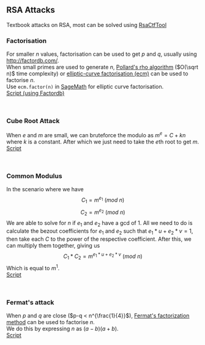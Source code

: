 RSA Attacks
-
Textbook attacks on RSA, most can be solved using [RsaCtfTool](https://github.com/RsaCtfTool/RsaCtfTool)  

### Factorisation
For smaller $n$ values, factorisation can be used to get $p$ and $q$, usually using http://factordb.com/.  
When small primes are used to generate $n$, [Pollard's rho algorithm](https://en.wikipedia.org/wiki/Pollard%27s_rho_algorithm) ($O(\sqrt n)$ time complexity) or [elliptic-curve factorisation (ecm)](https://en.wikipedia.org/wiki/Lenstra_elliptic-curve_factorization) can be used to factorise $n$.  
Use `ecm.factor(n)` in [SageMath](https://doc.sagemath.org/html/en/reference/interfaces/sage/interfaces/ecm.html) for elliptic curve factorisation.  
[Script (using Factordb)](scripts/Factor_n.py)

<br>

### Cube Root Attack
When $e$ and $m$ are small, we can bruteforce the modulo as $m^e = C + kn$ where $k$ is a constant. After which we just need to take the $e$th root to get $m$.  
[Script](scripts/Cube_Root_Attack.py)

<br>

### Common Modulus
In the scenario where we have
$$C_1 = m^{e_1} \text{ } (mod \text{ } n)$$
$$C_2 = m^{e_2} \text{ } (mod \text{ } n)$$
We are able to solve for $n$ if $e_1$ and $e_2$ have a gcd of 1.
All we need to do is calculate the bezout coefficients for $e_1$ and $e_2$ such that $e_{1}*u + e_{2}*v = 1$, then take each $C$ to the power of the respective coefficient.
After this, we can multiply them together, giving us
$$C_1 * C_2 = m^{e_{1}*u + e_{2}*v} \text{ } (mod \text{ } n)$$
Which is equal to $m^1$.  
[Script](scripts/Common_Mod.py)

<br>

### Fermat's attack
When $p$ and $q$ are close ($p-q < n^{\frac{1}{4}}$), [Fermat's factorization method](https://en.wikipedia.org/wiki/Fermat%27s_factorization_method) can be used to factorise $n$.  
We do this by expressing $n$ as $(a-b)(a+b)$.  
[Script](scripts/Fermat_Attack.py)
